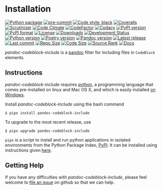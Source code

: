Installation
============

[![Python package](https://github.com/chdemko/pandoc-codeblock-include/workflows/Python%20package/badge.svg?branch=develop)](https://github.com/chdemko/pandoc-codeblock-include/actions/workflows/python-package.yml)
[![pre-commit](https://img.shields.io/badge/pre--commit-enabled-brightgreen?logo=pre-commit)](https://github.com/pre-commit/pre-commit)
[![Code style: black](https://img.shields.io/badge/code%20style-black-000000.svg)](https://pypi.org/project/black/)
[![Coveralls](https://img.shields.io/coveralls/github/chdemko/pandoc-codeblock-include/develop.svg?logo=Codecov&logoColor=white)](https://coveralls.io/github/chdemko/pandoc-codeblock-include?branch=develop)
[![Scrutinizer](https://img.shields.io/scrutinizer/g/chdemko/pandoc-codeblock-include.svg?logo=scrutinizer)](https://scrutinizer-ci.com/g/chdemko/pandoc-codeblock-include/)
[![Code Climate](https://codeclimate.com/github/chdemko/pandoc-codeblock-include/badges/gpa.svg)](https://codeclimate.com/github/chdemko/pandoc-codeblock-include/)
[![CodeFactor](https://img.shields.io/codefactor/grade/github/chdemko/pandoc-codeblock-include/develop.svg?logo=codefactor)](https://www.codefactor.io/repository/github/chdemko/pandoc-codeblock-include)
[![Codacy](https://img.shields.io/codacy/grade/26716ef242ba4089aff55eff7ca592a9.svg?logo=codacy&logoColor=white)](https://app.codacy.com/gh/chdemko/pandoc-codeblock-include/dashboard)
[![PyPI version](https://img.shields.io/pypi/v/pandoc-codeblock-include.svg?logo=pypi&logoColor=white)](https://pypi.org/project/pandoc-codeblock-include/)
[![PyPI format](https://img.shields.io/pypi/format/pandoc-codeblock-include.svg?logo=pypi&logoColor=white)](https://pypi.org/project/pandoc-codeblock-include/)
[![License](https://img.shields.io/pypi/l/pandoc-codeblock-include.svg?logo=pypi&logoColor=white)](https://raw.githubusercontent.com/chdemko/pandoc-codeblock-include/develop/LICENSE)
[![Downloads](https://img.shields.io/pypi/dm/pandoc-codeblock-include?logo=pypi&logoColor=white)](https://pepy.tech/project/pandoc-codeblock-include)
[![Development Status](https://img.shields.io/pypi/status/pandoc-codeblock-include.svg?logo=pypi&logoColor=white)](https://pypi.org/project/pandoc-codeblock-include/)
[![Python version](https://img.shields.io/pypi/pyversions/pandoc-codeblock-include.svg?logo=Python&logoColor=white)](https://pypi.org/project/pandoc-codeblock-include/)
[![Poetry version](https://img.shields.io/badge/poetry-1.2%20|%201.3%20|%201.4%20|%201.5%20|%201.6%20|%201.7%20|%201.8-blue.svg?logo=poetry)](https://python-poetry.org/)
[![Pandoc version](https://img.shields.io/badge/pandoc-2.11%20|%202.12%20|%202.13%20|%202.14%20|%202.15%20|%202.16%20|%202.17%20|%202.18%20|%202.19%20|%203.0%20|%203.1%20|%203.2%20|%203.3-blue.svg?logo=markdown)](https://pandoc.org/)
[![Latest release](https://img.shields.io/github/release-date/chdemko/pandoc-codeblock-include.svg?logo=github)](https://github.com/chdemko/pandoc-codeblock-include/releases)
[![Last commit](https://img.shields.io/github/last-commit/chdemko/pandoc-codeblock-include/develop?logo=github)](https://github.com/chdemko/pandoc-codeblock-include/commit/develop/)
[![Repo Size](https://img.shields.io/github/repo-size/chdemko/pandoc-codeblock-include.svg?logo=github)](http://pandoc-codeblock-include.readthedocs.io/en/latest/)
[![Code Size](https://img.shields.io/github/languages/code-size/chdemko/pandoc-codeblock-include.svg?logo=github)](http://pandoc-codeblock-include.readthedocs.io/en/latest/)
[![Source Rank](https://img.shields.io/librariesio/sourcerank/pypi/pandoc-codeblock-include.svg?logo=libraries.io&logoColor=white)](https://libraries.io/pypi/pandoc-codeblock-include)
[![Docs](https://img.shields.io/readthedocs/pandoc-codeblock-include.svg?logo=read-the-docs&logoColor=white)](https://pandoc-codeblock-include.readthedocs.io)

*pandoc-codeblock-include* is a [pandoc] filter for including files in
`CodeBlock` elements.

[pandoc]: http://pandoc.org/

Instructions
------------

*pandoc-codeblock-include* requires [python], a programming language that
comes pre-installed on linux and Mac OS X, and which is easily installed
[on Windows].

Install *pandoc-codeblock-include* using the bash command

~~~shell-session
$ pipx install pandoc-codeblock-include
~~~

To upgrade to the most recent release, use

~~~shell-session
$ pipx upgrade pandoc-codeblock-include
~~~

`pipx` is a script to install and run python applications in isolated
environments from the Python Package Index, [PyPI]. It can be installed
using instructions given [here](https://pipx.pypa.io/stable/).

[python]: https://www.python.org
[on Windows]: https://www.python.org/downloads/windows
[PyPI]: https://pypi.org


Getting Help
------------

If you have any difficulties with *pandoc-codeblock-include*, please feel
welcome to [file an issue] on github so that we can help.

[file an issue]: https://github.com/chdemko/pandoc-codeblock-include/issues

